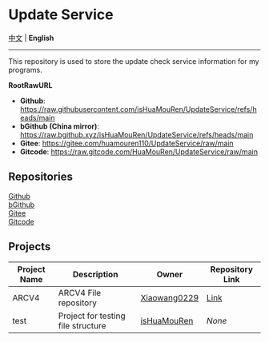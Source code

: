 # Update Service

[中文](/README.md) | **English**

---

This repository is used to store the update check service information for my programs.

**RootRawURL**  
- **Github**: https://raw.githubusercontent.com/isHuaMouRen/UpdateService/refs/heads/main  
- **bGithub (China mirror)**: https://raw.bgithub.xyz/isHuaMouRen/UpdateService/refs/heads/main  
- **Gitee**: https://gitee.com/huamouren110/UpdateService/raw/main  
- **Gitcode**: https://raw.gitcode.com/HuaMouRen/UpdateService/raw/main  

## Repositories

[Github](https://github.com/isHuaMouRen/UpdateService)  
[bGithub](https://bgithub.xyz/isHuaMouRen/UpdateService)  
[Gitee](https://gitee.com/huamouren110/UpdateService)  
[Gitcode](https://gitcode.com/HuaMouRen/UpdateService)  

## Projects

| Project Name | Description | Owner | Repository Link |
|--------------|------------|-------|----------------|
| ARCV4        | ARCV4 File repository | [Xiaowang0229](https://github.com/Xiaowang0229) | [Link](https://github.com/Xiaowang0229/ARCV4) |
| test         | Project for testing file structure | [isHuaMouRen](https://github.com/isHuaMouRen) | *None* |
